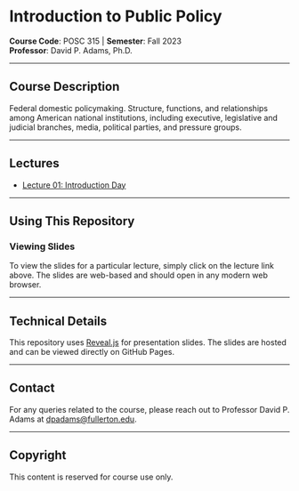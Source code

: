 # Introduction to Public Policy
**Course Code**: POSC 315 | **Semester**: Fall 2023  
**Professor**: David P. Adams, Ph.D.

---

## Course Description
Federal domestic policymaking. Structure, functions, and relationships among American national institutions, including executive, legislative and judicial branches, media, political parties, and pressure groups.

---

## Lectures

- [Lecture 01: Introduction Day](presentations/week1/index.html)


---

## Using This Repository

### Viewing Slides
To view the slides for a particular lecture, simply click on the lecture link above. The slides are web-based and should open in any modern web browser.


---

## Technical Details

This repository uses [Reveal.js](https://revealjs.com/) for presentation slides. The slides are hosted and can be viewed directly on GitHub Pages.

---

## Contact

For any queries related to the course, please reach out to Professor David P. Adams at [dpadams@fullerton.edu](mailto:dpadams@fullerton.edu).

---

## Copyright

This content is reserved for course use only.

